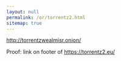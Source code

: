 ```yaml
---
layout: null
permalink: /or/torrentz2.html
sitemap: true
---
```


http://torrentzwealmisr.onion/

Proof: link on footer of https://torrentz2.eu/
